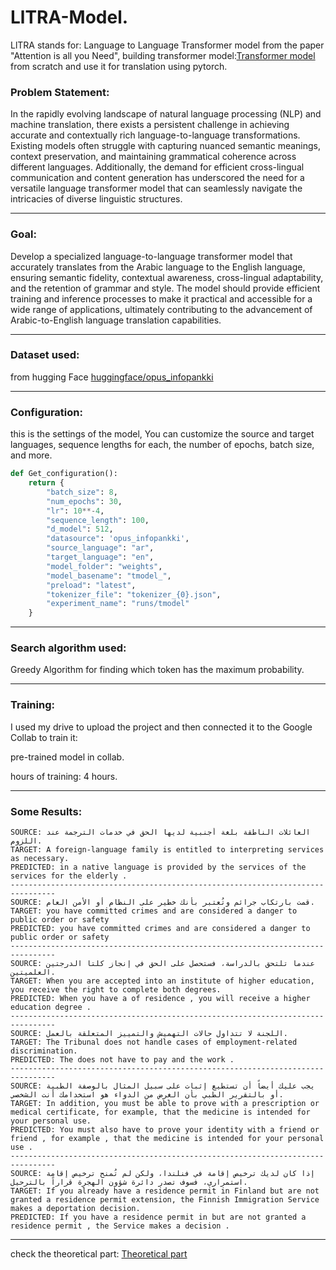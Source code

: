 # LlTRA-Model.

LlTRA stands for: Language to Language Transformer model from the paper "Attention is all you Need", building transformer model:[Transformer model](https://github.com/Esmail-ibraheem/Transformer-model) from scratch and use it for translation using pytorch.

### Problem Statement:

In the rapidly evolving landscape of natural language processing (NLP) and machine translation, there exists a persistent challenge in achieving accurate and contextually rich language-to-language transformations. Existing models often struggle with capturing nuanced semantic meanings, context preservation, and maintaining grammatical coherence across different languages. Additionally, the demand for efficient cross-lingual communication and content generation has underscored the need for a versatile language transformer model that can seamlessly navigate the intricacies of diverse linguistic structures.

---

### Goal:

Develop a specialized language-to-language transformer model that accurately translates from the Arabic language to the English language, ensuring semantic fidelity, contextual awareness, cross-lingual adaptability, and the retention of grammar and style. The model should provide efficient training and inference processes to make it practical and accessible for a wide range of applications, ultimately contributing to the advancement of Arabic-to-English language translation capabilities.

---

### Dataset used:

from hugging Face 
[huggingface/opus_infopankki](https://huggingface.co/datasets/opus_infopankki/viewer/ar-en/train?p=3)

---

### Configuration:

this is the settings of the model, You can customize the source and target languages, sequence lengths for each, the number of epochs, batch size, and more.
```python
def Get_configuration():
    return {
        "batch_size": 8,
        "num_epochs": 30,
        "lr": 10**-4,
        "sequence_length": 100,
        "d_model": 512,
        "datasource": 'opus_infopankki',
        "source_language": "ar",
        "target_language": "en",
        "model_folder": "weights",
        "model_basename": "tmodel_",
        "preload": "latest",
        "tokenizer_file": "tokenizer_{0}.json",
        "experiment_name": "runs/tmodel"
    }
```
---

### Search algorithm used:

Greedy Algorithm for finding which token has the maximum probability.

---

### Training:

I used my drive to upload the project and then connected it to the Google Collab to train it:

pre-trained model in collab.

hours of training: 4 hours.

---

### Some Results:

    SOURCE: العائلات الناطقة بلغة أجنبية لديها الحق في خدمات الترجمة عند اللزوم.
    TARGET: A foreign-language family is entitled to interpreting services as necessary.
    PREDICTED: in a native language is provided by the services of the services for the elderly .
    --------------------------------------------------------------------------------
    SOURCE: قمت بارتكاب جرائم وتُعتبر بأنك خطير على النظام أو الأمن العام.
    TARGET: you have committed crimes and are considered a danger to public order or safety
    PREDICTED: you have committed crimes and are considered a danger to public order or safety
    --------------------------------------------------------------------------------
    SOURCE: عندما تلتحق بالدراسة، فستحصل على الحق في إنجاز كلتا الدرجتين العلميتين.
    TARGET: When you are accepted into an institute of higher education, you receive the right to complete both degrees.
    PREDICTED: When you have a of residence , you will receive a higher education degree .
    --------------------------------------------------------------------------------
    SOURCE: اللجنة لا تتداول حالات التهميش والتمييز المتعلقة بالعمل.
    TARGET: The Tribunal does not handle cases of employment-related discrimination.
    PREDICTED: The does not have to pay and the work .
    --------------------------------------------------------------------------------
    SOURCE: يجب عليك أيضاً أن تستطيع إثبات على سبيل المثال بالوصفة الطبية أو بالتقرير الطبي بأن الغرض من الدواء هو استخدامك أنت الشخصي.
    TARGET: In addition, you must be able to prove with a prescription or medical certificate, for example, that the medicine is intended for your personal use.
    PREDICTED: You must also have to prove your identity with a friend or friend , for example , that the medicine is intended for your personal use .
    --------------------------------------------------------------------------------
    SOURCE: إذا كان لديك ترخيص إقامة في فنلندا، ولكن لم تُمنح ترخيص إقامة استمراري، فسوف تصدر دائرة شؤون الهجرة قراراً بالترحيل.
    TARGET: If you already have a residence permit in Finland but are not granted a residence permit extension, the Finnish Immigration Service makes a deportation decision.
    PREDICTED: If you have a residence permit in but are not granted a residence permit , the Service makes a decision .
--- 

check the theoretical part: [Theoretical part](https://github.com/Esmail-ibraheem/Transformer-model-theoretical-part)

